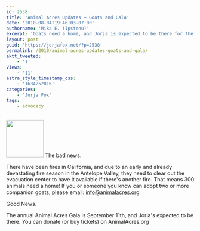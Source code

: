 ```yaml
---
id: 2538
title: 'Animal Acres Updates — Goats and Gala'
date: '2010-08-04T19:46:03-07:00'
authorname: 'Mika E. (Ipstenu)'
excerpt: 'Goats need a home, and Jorja is expected to be there for the Gala. Sort of a bad news/good news thing.'
layout: post
guid: 'https://jorjafox.net/?p=2538'
permalink: /2010/animal-acres-updates-goats-and-gala/
aktt_tweeted:
    - '1'
Views:
    - '11'
astra_style_timestamp_css:
    - '1634252816'
categories:
    - 'Jorja Fox'
tags:
    - advocacy
---
```


<img src="//static.jorjafox.net/wordpress/2010/08/animalacresgala-2010-100x100.jpg" alt="" title="animalacresgala-2010" width="100" height="100" class="alignleft size-thumbnail wp-image-2539" /> The bad news.

There have been fires in California, and due to an early and already devastating fire season in the Antelope Valley, they need to clear out the evacuation center to have it available if there's another fire.  That means 300 animals need a home! If you or someone you know can adopt two or more companion goats, please email: info@animalacres.org

Good News.

The annual Animal Acres Gala is September 11th, and Jorja's expected to be there.  You can donate (or buy tickets) on AnimalAcres.org
